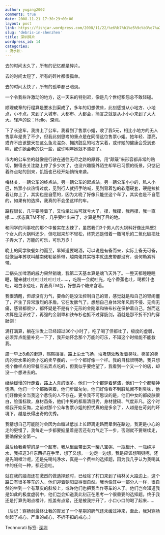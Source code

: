 ```yaml
---
author: yugang2002
comments: true
date: 2008-11-21 17:30:29+00:00
layout: post
link: https://fishjar.wordpress.com/2008/11/22/%e6%b7%b1%e5%9c%b3%e7%a2%8e%e7%89%87/
slug: 'debris-in-shenzhen'
title: 深圳碎片
wordpress_id: 14
categories:
- 流水帐~
---
```


去的时间太久了，所有的记忆都是碎片。

去的时间太短了，所有的碎片都很孤单。

去的时间太快了，所有的孤单都已暗淡。

一个令我些许激动的地方，这一天来的特别迟，像是几个世纪积怨总不敢轻碰。

顺理成章的行程算是要水到渠成了，多年的幻想做耸，此刻感觉从小地方、小地点，小不点，来到了大城市、大都市、大都会，简言之就是从小小小来到了大大大。轻声的说：Hello，深圳。

下了长途车，我挤上了公车，我看到了售票小姐，收了我5元，相比小地方的无人售票车是贵了不少，但我此刻思考的重点是在同情这位售票小姐。她年轻、漂亮，或许不应该整天在这么鱼龙混杂、拥挤脏乱的地方呆着，或许她的健康会受到影响，或许她会老的快一些，或许明年她就不漂亮了。

市内的公车坐的就像是行驶在通往无尽之路的原野，用“颠簸”来形容都非常的贴切，懒得去关注路上停了多少次了，也没兴趣窗外陌生却早已习惯的街景，只惦记着终点站的到来，饥饿也已经开始悄悄来袭。

梅林关，一辆公车的终点站，另一辆公车的起点站。另一辆公车小小的，私人小巴，售票小伙热情过度，见到行人就招手呐喊，见到背着包的软磨硬套，硬是拉扯着让你上了，其实也是自愿的，因为太晚了好像只能坐这个车了，其实也是不自愿的，如果有的选择，我真的不会坐这样的车。

路程很长，几乎要睡着了，又怕坐过站可就亏大了，撑，我撑，我再撑，我一直撑……状态真TM不好，几乎要吐出来了，才算是到了目的地。

和同学的同事吃的那个中餐实在太辣了，虽然我们3个男人的火锅料好像比隔壁2个女人的火锅料还少，但吃起来却不轻松，终究还是借着一瓶可乐的二氧化碳把肚子弄大了，万能的可乐，可乐万岁！

晚上的同学聚餐如约而至，早知道要喝酒，可以说是有备而来，实际上备无可备，就像当年苏联叫越南佬勒紧裤带，越南佬其实根本就连皮带都没有，谈何勒紧裤带。

二锅头加啤酒的威力果然销魂，我第二天基本算是魂飞天外了。一整天都睡睡睡睡，醒来就吐吐吐吐吐吐吐吐……，吃粉一会就吐光，吃个香蕉也吐，喝橙汁也吐，喝白水也吐，胃液真TM苦，好想弄个糖来含着。

我很清醒，但却没有力气，要命的是没法控制自己的胃，感觉就是和自己的胃闹僵了，产生了异常激烈的矛盾，它在发脾气了。想想自己身体常年风雨不侵、无病无痛，感冒都很少，都怀疑是不是有个无形的金刚罩和铁布衫在保护着自己。然而这次算是见识过了，再强的金刚罩和铁布衫也抵不过穿肠剑，酒就是那不折不扣的穿肠剑！

满打满算，躺在沙发上已经超过36个小时了，吃了喝了但都吐了，极度的虚弱，必须弄点能量补充一下了，我开始怀念那个万能的可乐，不知这个时候能不能救我。

周一早上8点的街道，熙熙攘攘，路上尘土飞扬，垃圾随处散发着臭味，卖菜的卖肉的卖水果的卖小吃的卖早餐的，一个个都好像一个样。我的目标很明确，我只想找个像样点的早餐店去弄点吃的，但我似乎要绝望了，我看到一个又一个的店，却没一个想进去的。

继续缓慢的行走着，路上人真的很多，他们一个个都穿着整洁，他们一个个都精神饱满，他们一个个都微笑着，他们步履匆匆，他们好像看不到脏乱闻不到臭味，他们好像完全当我这个悲伤的人不存在。更令我不可思议的是，他们中女的都皮肤很白，脸蛋标致，身材苗条，他们中男的都眉清目秀，身材健硕、气度非凡。这个时候我开始反悔，之前对那个公车售票小姐的担忧真的是多余了，人越是在苛刻的环境下，越是长得出奇的优秀。

我猜想自己可能随时会因为血糖过低加上长距离走路而晕倒在路边，我更是小心的走的更慢了，我每走一步都要掂量着是否还有力气走下一步，否则就不要继续走，要确保安全第一。

最后给我希望的是一个超市，我从里面带出来一罐八宝粥、一瓶橙汁、一瓶纯净水，我把这3样东西抓在手里，想了又想，一边走一边想，我是应该想喝粥呢，还是先喝橙汁呢，还是先喝纯净水，真是一个费神的选择题，因为我几乎认为我喝其中的任何一种，都还会吐。

就在我的脑海还在激烈的做选择题时，已经除了村口来到了梅林关大路边上，这个路口有很多等车的人，他们迎着朝阳显得很自然。我也像其中一部分人一样，很自然的坐到一个有草皮的斜坡上，或许他们也把我当作等车的人了。他们岂会知道我是如此的极度虚弱中，他们岂会知道我此刻正在思考一个很重要的选择题。终于我还是打算先喝点橙汁，瓶盖有点紧，还是被我拧开了，小口小口的喝了起来……

（后记：穿肠剑最终让我的胃发了一个星期的脾气还未缓过神来，至此，我对穿肠剑起了戒心，严重的戒心，不折不扣的戒心。）

Technorati 标签: [深圳](http://technorati.com/tags/%e6%b7%b1%e5%9c%b3)

